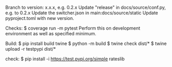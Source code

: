 
Branch to version: x.x.x, e.g. 0.2.x
Update "release" in docs/source/conf.py, e.g. to 0.2.x
Update the switcher.json in main:docs/source/static
Update pyproject.toml with new version.

Checks:
$ coverage run -m pytest
Perform this on development environment as well as specified minimum.

Build:
$ pip install build twine
$ python -m build
$ twine check dist/*
$ twine upload -r testpypi dist/*

check:
$ pip install -i https://test.pypi.org/simple rateslib